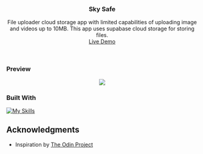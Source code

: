 <h3 align="center">Sky Safe</h3>

  <p align="center">
    File uploader cloud storage app with limited capabilities of uploading image and videos up to 10MB. This app uses supabase cloud storage for storing files.
    <br />
    <a href="https://file-uploader-jcen.onrender.com" target="_blank">Live Demo</a>
  </p>
</div>
<br>

<!-- ABOUT THE PROJECT -->

### Preview

<div align="center">
 <img src="./public/preview.png">
</div>

### Built With

[![My Skills](https://skillicons.dev/icons?i=nodejs,postgres,prisma,supabase,html,css)](https://skillicons.dev)

<!-- ACKNOWLEDGMENTS -->

## Acknowledgments

- Inspiration by <a href="https://www.theodinproject.com/lessons/nodejs-file-uploader#project-solution" target="_blank">The Odin Project</a>
